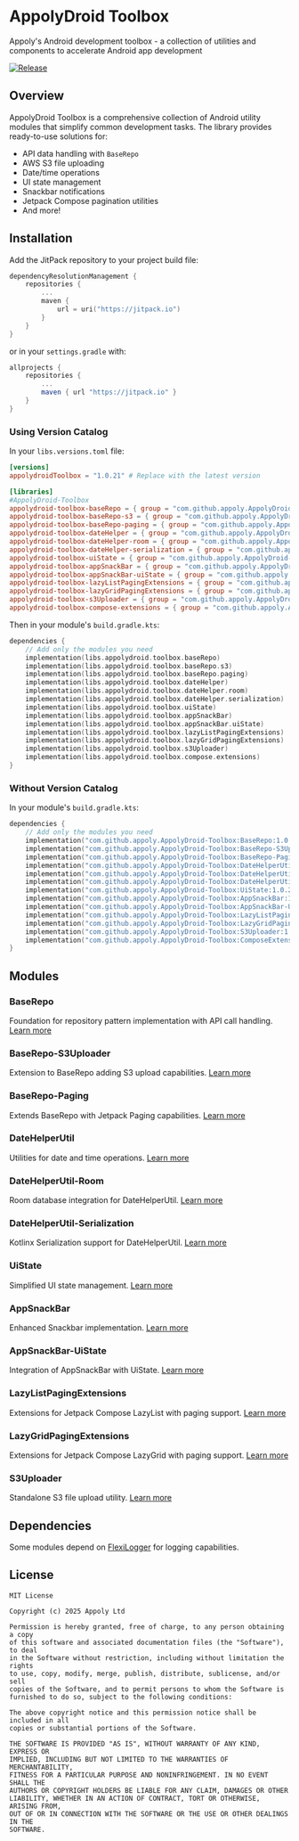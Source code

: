 # AppolyDroid Toolbox

Appoly's Android development toolbox - a collection of utilities and components to accelerate Android app development

[![Release](https://jitpack.io/v/appoly/AppolyDroid-Toolbox.svg)](https://jitpack.io/#appoly/AppolyDroid-Toolbox)

## Overview

AppolyDroid Toolbox is a comprehensive collection of Android utility modules that simplify common development tasks. The library provides ready-to-use solutions for:

- API data handling with `BaseRepo`
- AWS S3 file uploading
- Date/time operations
- UI state management
- Snackbar notifications
- Jetpack Compose pagination utilities
- And more!

## Installation

Add the JitPack repository to your project build file:

```gradle.kts
dependencyResolutionManagement {
    repositories {
        ...
        maven {
            url = uri("https://jitpack.io")
        }
    }
}
```
or in your `settings.gradle` with:
```gradle
allprojects {
    repositories {
        ...
        maven { url "https://jitpack.io" }
    }
}
```

### Using Version Catalog

In your `libs.versions.toml` file:

```toml
[versions]
appolydroidToolbox = "1.0.21" # Replace with the latest version

[libraries]
#AppolyDroid-Toolbox
appolydroid-toolbox-baseRepo = { group = "com.github.appoly.AppolyDroid-Toolbox", name = "BaseRepo", version.ref = "appolydroidToolbox" }
appolydroid-toolbox-baseRepo-s3 = { group = "com.github.appoly.AppolyDroid-Toolbox", name = "BaseRepo-S3Uploader", version.ref = "appolydroidToolbox" }
appolydroid-toolbox-baseRepo-paging = { group = "com.github.appoly.AppolyDroid-Toolbox", name = "BaseRepo-Paging", version.ref = "appolydroidToolbox" }
appolydroid-toolbox-dateHelper = { group = "com.github.appoly.AppolyDroid-Toolbox", name = "DateHelperUtil", version.ref = "appolydroidToolbox" }
appolydroid-toolbox-dateHelper-room = { group = "com.github.appoly.AppolyDroid-Toolbox", name = "DateHelperUtil-Room", version.ref = "appolydroidToolbox" }
appolydroid-toolbox-dateHelper-serialization = { group = "com.github.appoly.AppolyDroid-Toolbox", name = "DateHelperUtil-Serialization", version.ref = "appolydroidToolbox" }
appolydroid-toolbox-uiState = { group = "com.github.appoly.AppolyDroid-Toolbox", name = "UiState", version.ref = "appolydroidToolbox" }
appolydroid-toolbox-appSnackBar = { group = "com.github.appoly.AppolyDroid-Toolbox", name = "AppSnackBar", version.ref = "appolydroidToolbox" }
appolydroid-toolbox-appSnackBar-uiState = { group = "com.github.appoly.AppolyDroid-Toolbox", name = "AppSnackBar-UiState", version.ref = "appolydroidToolbox" }
appolydroid-toolbox-lazyListPagingExtensions = { group = "com.github.appoly.AppolyDroid-Toolbox", name = "LazyListPagingExtensions", version.ref = "appolydroidToolbox" }
appolydroid-toolbox-lazyGridPagingExtensions = { group = "com.github.appoly.AppolyDroid-Toolbox", name = "LazyGridPagingExtensions", version.ref = "appolydroidToolbox" }
appolydroid-toolbox-s3Uploader = { group = "com.github.appoly.AppolyDroid-Toolbox", name = "S3Uploader", version.ref = "appolydroidToolbox" }
appolydroid-toolbox-compose-extensions = { group = "com.github.appoly.AppolyDroid-Toolbox", name = "ComposeExtensions", version.ref = "appolydroidToolbox" }
```

Then in your module's `build.gradle.kts`:

```gradle.kts
dependencies {
    // Add only the modules you need
    implementation(libs.appolydroid.toolbox.baseRepo)
    implementation(libs.appolydroid.toolbox.baseRepo.s3)
    implementation(libs.appolydroid.toolbox.baseRepo.paging)
    implementation(libs.appolydroid.toolbox.dateHelper)
    implementation(libs.appolydroid.toolbox.dateHelper.room)
    implementation(libs.appolydroid.toolbox.dateHelper.serialization)
    implementation(libs.appolydroid.toolbox.uiState)
    implementation(libs.appolydroid.toolbox.appSnackBar)
    implementation(libs.appolydroid.toolbox.appSnackBar.uiState)
    implementation(libs.appolydroid.toolbox.lazyListPagingExtensions)
    implementation(libs.appolydroid.toolbox.lazyGridPagingExtensions)
    implementation(libs.appolydroid.toolbox.s3Uploader)
    implementation(libs.appolydroid.toolbox.compose.extensions)
}
```

### Without Version Catalog

In your module's `build.gradle.kts`:

```gradle.kts
dependencies {
    // Add only the modules you need
    implementation("com.github.appoly.AppolyDroid-Toolbox:BaseRepo:1.0.21")
    implementation("com.github.appoly.AppolyDroid-Toolbox:BaseRepo-S3Uploader:1.0.21")
    implementation("com.github.appoly.AppolyDroid-Toolbox:BaseRepo-Paging:1.0.21")
    implementation("com.github.appoly.AppolyDroid-Toolbox:DateHelperUtil:1.0.21") 
    implementation("com.github.appoly.AppolyDroid-Toolbox:DateHelperUtil-Room:1.0.21")
    implementation("com.github.appoly.AppolyDroid-Toolbox:DateHelperUtil-Serialization:1.0.21")
    implementation("com.github.appoly.AppolyDroid-Toolbox:UiState:1.0.21")
    implementation("com.github.appoly.AppolyDroid-Toolbox:AppSnackBar:1.0.21")
    implementation("com.github.appoly.AppolyDroid-Toolbox:AppSnackBar-UiState:1.0.21")
    implementation("com.github.appoly.AppolyDroid-Toolbox:LazyListPagingExtensions:1.0.21")
    implementation("com.github.appoly.AppolyDroid-Toolbox:LazyGridPagingExtensions:1.0.21")
    implementation("com.github.appoly.AppolyDroid-Toolbox:S3Uploader:1.0.21")
    implementation("com.github.appoly.AppolyDroid-Toolbox:ComposeExtensions:1.0.21")
}
```

## Modules

### BaseRepo
Foundation for repository pattern implementation with API call handling.
[Learn more](BaseRepo/README.md)

### BaseRepo-S3Uploader
Extension to BaseRepo adding S3 upload capabilities.
[Learn more](BaseRepo-S3Uploader/README.md)

### BaseRepo-Paging
Extends BaseRepo with Jetpack Paging capabilities.
[Learn more](BaseRepo-Paging/README.md)

### DateHelperUtil
Utilities for date and time operations.
[Learn more](DateHelperUtil/README.md)

### DateHelperUtil-Room
Room database integration for DateHelperUtil.
[Learn more](DateHelperUtil-Room/README.md)

### DateHelperUtil-Serialization
Kotlinx Serialization support for DateHelperUtil.
[Learn more](DateHelperUtil-Serialization/README.md)

### UiState
Simplified UI state management.
[Learn more](UiState/README.md)

### AppSnackBar
Enhanced Snackbar implementation.
[Learn more](AppSnackBar/README.md)

### AppSnackBar-UiState
Integration of AppSnackBar with UiState.
[Learn more](AppSnackBar-UiState/README.md)

### LazyListPagingExtensions
Extensions for Jetpack Compose LazyList with paging support.
[Learn more](LazyListPagingExtensions/README.md)

### LazyGridPagingExtensions
Extensions for Jetpack Compose LazyGrid with paging support.
[Learn more](LazyGridPagingExtensions/README.md)

### S3Uploader
Standalone S3 file upload utility.
[Learn more](S3Uploader/README.md)

## Dependencies

Some modules depend on [FlexiLogger](https://github.com/projectdelta6/FlexiLogger) for logging capabilities.

## License

```
MIT License

Copyright (c) 2025 Appoly Ltd

Permission is hereby granted, free of charge, to any person obtaining a copy
of this software and associated documentation files (the "Software"), to deal
in the Software without restriction, including without limitation the rights
to use, copy, modify, merge, publish, distribute, sublicense, and/or sell
copies of the Software, and to permit persons to whom the Software is
furnished to do so, subject to the following conditions:

The above copyright notice and this permission notice shall be included in all
copies or substantial portions of the Software.

THE SOFTWARE IS PROVIDED "AS IS", WITHOUT WARRANTY OF ANY KIND, EXPRESS OR
IMPLIED, INCLUDING BUT NOT LIMITED TO THE WARRANTIES OF MERCHANTABILITY,
FITNESS FOR A PARTICULAR PURPOSE AND NONINFRINGEMENT. IN NO EVENT SHALL THE
AUTHORS OR COPYRIGHT HOLDERS BE LIABLE FOR ANY CLAIM, DAMAGES OR OTHER
LIABILITY, WHETHER IN AN ACTION OF CONTRACT, TORT OR OTHERWISE, ARISING FROM,
OUT OF OR IN CONNECTION WITH THE SOFTWARE OR THE USE OR OTHER DEALINGS IN THE
SOFTWARE.
```

